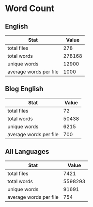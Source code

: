 # Word Count

## English

Stat | Value
---- | -----
total files | 278
total words | 278168
unique words | 12900
average words per file | 1000

## Blog English

Stat | Value
---- | -----
total files | 72
total words | 50438
unique words | 6215
average words per file | 700

## All Languages

Stat | Value
---- | -----
total files | 7421
total words | 5598293
unique words | 91691
average words per file | 754
